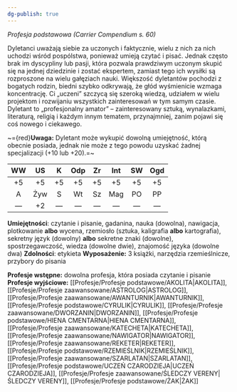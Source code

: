 ```yaml
---
dg-publish: true
---
```

*Profesja podstawowa (Carrier Compendium s. 60)*

Dyletanci uważają siebie za uczonych i faktycznie, wielu z nich za nich uchodzi wśród pospólstwa, ponieważ umieją czytać i pisać. Jednak często brak im dyscypliny lub pasji, która pozwala prawdziwym uczonym skupić się na jednej dziedzinie i zostać ekspertem, zamiast tego ich wysiłki są rozproszone na wielu gałęziach nauki. Większość dyletantów pochodzi z bogatych rodzin, biedni szybko odkrywają, że głód wyśmienicie wzmaga koncentrację. Ci „uczeni” szczycą się szeroką wiedzą, udziałem w wielu projektom i rozwijaniu wszystkich zainteresowań w tym samym czasie. Dyletant to „profesjonalny amator” – zainteresowany sztuką, wynalazkami, literaturą, religią i każdym innym tematem, przynajmniej, zanim pojawi się coś nowego i ciekawego.

~={red}**Uwaga:** Dyletant może wykupić dowolną umiejętność, którą obecnie posiada, jednak nie może z tego powodu uzyskać żadnej specjalizacji (+10 lub +20).=~

| WW  | US  |  K  | Odp | Zr  | Int | SW  | Ogd |
|:---:|:---:|:---:|:---:|:---:|:---:|:---:|:---:|
| +5  | +5  | +5  | +5  | +5  | +5  | +5  | +5  |
|  A  | Żyw |  S  | Wt  | Sz  | Mag | PO  | PP  |
|  —  | +2  |  —  |  —  |  —  |  —  |  —  |  —  |

**Umiejętności**: czytanie i pisanie, gadanina, nauka (dowolna), nawigacja, plotkowanie **albo** wycena, rzemiosło (sztuka, kaligrafia **albo** kartografia), sekretny język (dowolny) **albo** sekretne znaki (dowolne), spostrzegawczość, wiedza (dowolne dwie), znajomość języka (dowolne dwa)
**Zdolności**: etykieta
**Wyposażenie:** 3 książki, narzędzia rzemieślnicze, przybory do pisania

**Profesje wstępne:** dowolna profesja, która posiada czytanie i pisanie
**Profesje wyjściowe:** [[Profesje/Profesje podstawowe/AKOLITA\|AKOLITA]], [[Profesje/Profesje zaawansowane/ASTROLOG\|ASTROLOG]], [[Profesje/Profesje zaawansowane/AWANTURNIK\|AWANTURNIK]], [[Profesje/Profesje podstawowe/CYRULIK\|CYRULIK]], [[Profesje/Profesje zaawansowane/DWORZANIN\|DWORZANIN]], [[Profesje/Profesje podstawowe/HIENA CMENTARNA\|HIENA CMENTARNA]], [[Profesje/Profesje zaawansowane/KATECHETA\|KATECHETA]], [[Profesje/Profesje zaawansowane/NAWIGATOR\|NAWIGATOR]], [[Profesje/Profesje zaawansowane/REKETER\|REKETER]], [[Profesje/Profesje podstawowe/RZEMIEŚLNIK\|RZEMIEŚLNIK]], [[Profesje/Profesje zaawansowane/SZARLATAN\|SZARLATAN]], [[Profesje/Profesje podstawowe/UCZEŃ CZARODZIEJA\|UCZEŃ CZARODZIEJA]], [[Profesje/Profesje zaawansowane/ŚLEDCZY VERENY\|ŚLEDCZY VERENY]], [[Profesje/Profesje podstawowe/ŻAK\|ŻAK]]